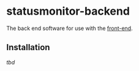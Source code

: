 # statusmonitor-backend

The back end software for use with the [front-end](https://github.com/boatware/statusmonitor-frontend).

## Installation

*tbd*
